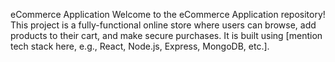 eCommerce Application
Welcome to the eCommerce Application repository! This project is a fully-functional online store where users can browse, add products to their cart, and make secure purchases. It is built using [mention tech stack here, e.g., React, Node.js, Express, MongoDB, etc.].
